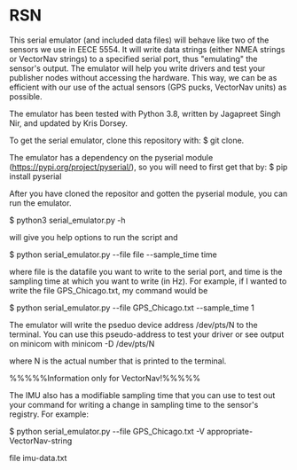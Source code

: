 # RSN

This serial emulator (and included data files) will behave like two of the sensors we use in EECE 5554. It will write data strings (either NMEA strings or VectorNav strings) to a specified serial port, thus "emulating" the sensor's output. The emulator will help you write drivers and test your publisher nodes without accessing the hardware. This way, we can be as efficient with our use of the actual sensors (GPS pucks, VectorNav units) as possible. 

The emulator has been tested with Python 3.8, written by Jagapreet Singh Nir, and updated by Kris Dorsey.

To get the serial emulator, clone this repository with:
$ git clone.

The emulator has a dependency on the pyserial module (https://pypi.org/project/pyserial/), so you will need to first get that by: 
$ pip install pyserial

After you have cloned the repositor and gotten the pyserial module, you can run the emulator. 

$ python3 serial_emulator.py -h 

will give you help options to run the script and 

$ python serial_emulator.py --file file --sample_time time

where file is the datafile you want to write to the serial port, and time is the sampling time at which you want to write (in Hz). For example, if I wanted to write the file GPS_Chicago.txt, my command would be 

$ python serial_emulator.py --file GPS_Chicago.txt --sample_time 1

The emulator will write the pseduo device address /dev/pts/N to the terminal. You can use this pseudo-address to test your driver or see output on minicom with 
    minicom -D /dev/pts/N

where N is the actual number that is printed to the terminal.

%%%%%Information only for VectorNav!%%%%%

The IMU also has a modifiable sampling time that you can use to test out your command for writing a change in sampling time to the sensor's registry. For example: 

$ python serial_emulator.py --file GPS_Chicago.txt -V appropriate-VectorNav-string

file imu-data.txt


